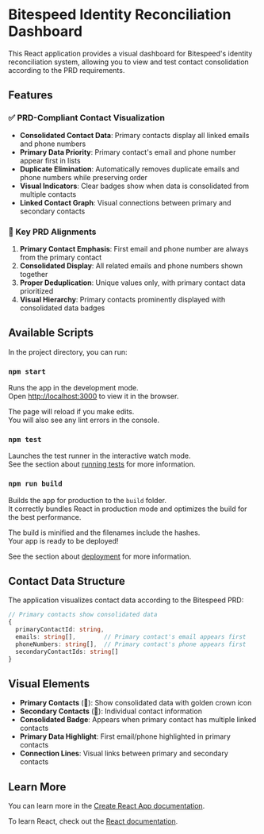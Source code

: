 # Bitespeed Identity Reconciliation Dashboard

This React application provides a visual dashboard for Bitespeed's identity reconciliation system, allowing you to view and test contact consolidation according to the PRD requirements.

## Features

### ✅ PRD-Compliant Contact Visualization

- **Consolidated Contact Data**: Primary contacts display all linked emails and phone numbers
- **Primary Data Priority**: Primary contact's email and phone number appear first in lists
- **Duplicate Elimination**: Automatically removes duplicate emails and phone numbers while preserving order
- **Visual Indicators**: Clear badges show when data is consolidated from multiple contacts
- **Linked Contact Graph**: Visual connections between primary and secondary contacts

### 🎯 Key PRD Alignments

1. **Primary Contact Emphasis**: First email and phone number are always from the primary contact
2. **Consolidated Display**: All related emails and phone numbers shown together
3. **Proper Deduplication**: Unique values only, with primary contact data prioritized
4. **Visual Hierarchy**: Primary contacts prominently displayed with consolidated data badges

## Available Scripts

In the project directory, you can run:

### `npm start`

Runs the app in the development mode.\
Open [http://localhost:3000](http://localhost:3000) to view it in the browser.

The page will reload if you make edits.\
You will also see any lint errors in the console.

### `npm test`

Launches the test runner in the interactive watch mode.\
See the section about [running tests](https://facebook.github.io/create-react-app/docs/running-tests) for more information.

### `npm run build`

Builds the app for production to the `build` folder.\
It correctly bundles React in production mode and optimizes the build for the best performance.

The build is minified and the filenames include the hashes.\
Your app is ready to be deployed!

See the section about [deployment](https://facebook.github.io/create-react-app/docs/deployment) for more information.

## Contact Data Structure

The application visualizes contact data according to the Bitespeed PRD:

```typescript
// Primary contacts show consolidated data
{
  primaryContactId: string,
  emails: string[],        // Primary contact's email appears first
  phoneNumbers: string[],  // Primary contact's phone appears first
  secondaryContactIds: string[]
}
```

## Visual Elements

- **Primary Contacts** (👑): Show consolidated data with golden crown icon
- **Secondary Contacts** (👤): Individual contact information
- **Consolidated Badge**: Appears when primary contact has multiple linked contacts
- **Primary Data Highlight**: First email/phone highlighted in primary contacts
- **Connection Lines**: Visual links between primary and secondary contacts

## Learn More

You can learn more in the [Create React App documentation](https://facebook.github.io/create-react-app/docs/getting-started).

To learn React, check out the [React documentation](https://reactjs.org/).
